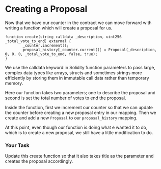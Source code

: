 # Creating a Proposal

Now that we have our counter in the contract we can move forward with writing a function which will create a proposal for us.

```solidity
function create(string calldata _description, uint256 _total_vote_to_end) external {
        _counter.increment();
        proposal_history[_counter.current()] = Proposal(_description, 0, 0, 0, _total_vote_to_end, false, true);
}
```


We use the calldata keyword in Solidity function parameters to pass large, complex data types like arrays, structs and sometimes strings more efficiently by storing them in immutable call data rather than temporary memory.

Here our function takes two parameters; one to describe the proposal and second is set the total number of votes to end the proposal.

Inside the function, first we increment our counter so that we can update the counter before creating a new proposal entry in our mapping. Then we create and add a new `Proposal` to our `proposal_history` mapping.

At this point, even though our function is doing what e wanted it to do, which is to create a new proposal, we still have a little modification to do.

### Your Task
Update this create function so that it also takes title as the parameter and creates the proposal accordingly.





